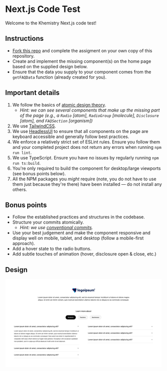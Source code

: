 # Next.js Code Test

Welcome to the Khemistry Next.js code test!

## Instructions

- [Fork this repo](https://github.com/growthops-digital/nextjs-code-test/fork) and complete the assigment on your own copy of this repository.
- Create and implement the missing component(s) on the home page based on the supplied design below.
- Ensure that the data you supply to your component comes from the `getFAQData` function (already created for you).

## Important details

1. We follow the basics of [atomic design theory](https://atomicdesign.bradfrost.com/chapter-2/).
	- *Hint: we can see several components that make up the missing part of the page (e.g., a `Radio` [atom], `RadioGroup` [molecule], `Disclosure` [atom], and `FAQSection` [organism])*
2. We use [TailwindCSS](https://tailwindcss.com/).
3. We use [HeadlessUI](https://headlessui.com/) to ensure that all components on the page are keyboard accessible and generally follow best practices.
4. We enforce a relatively strict set of ESLint rules. Ensure you follow them and your completed project does not return any errors when running `npm run lint`.
5. We use TypeScript. Ensure you have no issues by regularly running `npm run ts:build`.
6. You're only required to build the component for desktop/large viewports (see bonus points below).
7. All the NPM packages you *might* require (note, you do not have to use them just because they're there) have been installed — do not install any others.

## Bonus points

- Follow the established practices and structures in the codebase.
- Structure your commits atomically.
	- *Hint: we use [conventional commits](https://www.conventionalcommits.org/en/v1.0.0/).*
- Use your best judgement and make the component responsive and display well on mobile, tablet, and desktop (follow a mobile-first approach).
- Add a hover state to the radio buttons.
- Add subtle touches of animation (hover, disclosure open & close, etc.)

## Design

![home page design](design.png)

